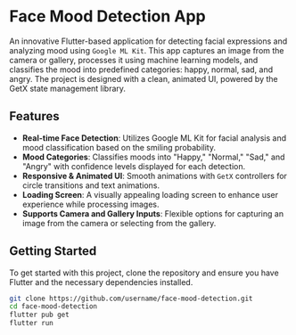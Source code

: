 # Face Mood Detection App

An innovative Flutter-based application for detecting facial expressions and analyzing mood using `Google ML Kit`. This app captures an image from the camera or gallery, processes it using machine learning models, and classifies the mood into predefined categories: happy, normal, sad, and angry. The project is designed with a clean, animated UI, powered by the GetX state management library.

## Features

- **Real-time Face Detection**: Utilizes Google ML Kit for facial analysis and mood classification based on the smiling probability.
- **Mood Categories**: Classifies moods into "Happy," "Normal," "Sad," and "Angry" with confidence levels displayed for each detection.
- **Responsive & Animated UI**: Smooth animations with `GetX` controllers for circle transitions and text animations.
- **Loading Screen**: A visually appealing loading screen to enhance user experience while processing images.
- **Supports Camera and Gallery Inputs**: Flexible options for capturing an image from the camera or selecting from the gallery.

## Getting Started

To get started with this project, clone the repository and ensure you have Flutter and the necessary dependencies installed.

```bash
git clone https://github.com/username/face-mood-detection.git
cd face-mood-detection
flutter pub get
flutter run
